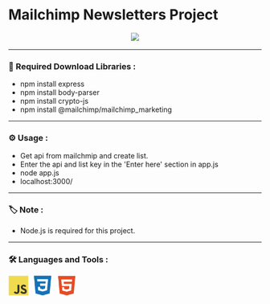 
# Mailchimp Newsletters Project

<div id="header" align="center">
  <img src="https://seeklogo.com/images/M/mailchimp-freddie-logo-3A29068228-seeklogo.com.png" width="100"/>
</div>

---

### :scroll: Required Download Libraries  :
  * npm install express
  * npm install body-parser
  * npm install crypto-js
  * npm install @mailchimp/mailchimp_marketing
  

---

### :gear: Usage :
  * Get api from mailchmip and create list.
  * Enter the api and list key in the 'Enter here' section in app.js
  * node app.js
  * localhost:3000/

---

### :label: Note :

  * Node.js is required for this project.

---

### :hammer_and_wrench: Languages and Tools :
<div>
  <img src="https://github.com/devicons/devicon/blob/master/icons/javascript/javascript-original.svg" alt="Javascript" width="40" height="40"/>&nbsp;
  <img src="https://github.com/devicons/devicon/blob/master/icons/css3/css3-plain.svg" alt="CSS" width="40" height="40"/>&nbsp;
  <img src="https://github.com/devicons/devicon/blob/master/icons/html5/html5-plain.svg" alt="HTML" width="40" height="40"/>&nbsp;
</div>
